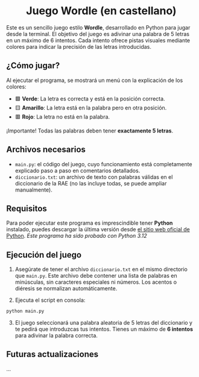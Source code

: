 <br />
<div align="center">
  <h1 align="center">Juego Wordle (en castellano)</h1>
</div>

Este es un sencillo juego estilo **Wordle**, desarrollado en Python para jugar desde la terminal. El objetivo del juego es adivinar una palabra de 5 letras en un máximo de 6 intentos. Cada intento ofrece pistas visuales mediante colores para indicar la precisión de las letras introducidas.

## ¿Cómo jugar?

Al ejecutar el programa, se mostrará un menú con la explicación de los colores:

* 🟩 **Verde**: La letra es correcta y está en la posición correcta.
* 🟨 **Amarillo**: La letra está en la palabra pero en otra posición.
* 🟥 **Rojo**: La letra no está en la palabra.

¡Importante! Todas las palabras deben tener **exactamente 5 letras**.

## Archivos necesarios

* `main.py`: el código del juego, cuyo funcionamiento está completamente explicado paso a paso en comentarios detallados.
* `diccionario.txt`: un archivo de texto con palabras válidas en el diccionario de la RAE (no las incluye todas, se puede ampliar manualmente).

## Requisitos
Para poder ejecutar este programa es imprescindible tener **Python** instalado, puedes descargar la última versión desde [el sitio web oficial de Python](https://www.python.org/). *Este programa ha sido probado con Python 3.12*

## Ejecución del juego

1. Asegúrate de tener el archivo `diccionario.txt` en el mismo directorio que `main.py`. Este archivo debe contener una lista de palabras en minúsculas, sin caracteres especiales ni números. Los acentos o diéresis se normalizan automáticamente.

2. Ejecuta el script en consola:

```bash
python main.py
```

3. El juego seleccionará una palabra aleatoria de 5 letras del diccionario y te pedirá que introduzcas tus intentos. Tienes un máximo de **6 intentos** para adivinar la palabra correcta.

## Futuras actualizaciones
...
